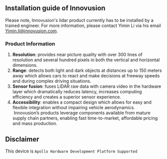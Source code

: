 ## Installation guide of Innovusion

Please note,
Innovusion's lidar product currently has to be installed by a trained engineer. For more information, please contact Yimin Li via his email Yimin.li@innovusion.com.

### Product Information

1. **Resolution**: provides near picture quality with over 300 lines of resolution and several hundred pixels in both the vertical and horizontal dimensions.  
2. **Range**: detects both light and dark objects at distances up to 150 meters away which allows cars to react and make decisions at freeway speeds and during complex driving situations.
3. **Sensor fusion**: fuses LiDAR raw data with camera video in the hardware layer which dramatically reduces latency, increases computing efficiency and creates a superior sensor experience.
4. **Accessibility**: enables a compact design which allows for easy and flexible integration without impairing vehicle aerodynamics.  Innovusion’s products leverage components available from mature supply chain partners, enabling fast time-to-market, affordable pricing and mass production. 

## Disclaimer

This device is `Apollo Hardware Development Platform Supported`
